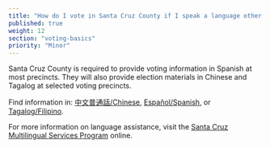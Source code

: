 ```yaml
---
title: "How do I vote in Santa Cruz County if I speak a language other than English?"
published: true
weight: 12
section: "voting-basics"
priority: "Minor"
---
```


Santa Cruz County is required to provide voting information in Spanish at most precincts. They will also provide election materials in Chinese and Tagalog at selected voting precincts.  

Find information in: [中文普通話/Chinese](http://votescount.com/Portals/16/pdfs/chinese.pdf), [Español/Spanish](http://votescount.com/Portals/16/pdfs/spanish.pdf), or [Tagalog/Filipino](http://votescount.com/Portals/16/pdfs/tagalog.pdf).  

For more information on language assistance, visit the [Santa Cruz Multilingual Services Program](http://votescount.com/Home/Multilingualservicesprogram.aspx) online.  
